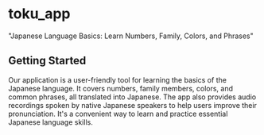 # toku_app

"Japanese Language Basics: Learn Numbers, Family, Colors, and Phrases"

## Getting Started

Our application is a user-friendly tool for learning the basics of the Japanese language. It covers numbers, family members, colors, and common phrases, all translated into Japanese. The app also provides audio recordings spoken by native Japanese speakers to help users improve their pronunciation. It's a convenient way to learn and practice essential Japanese language skills.
